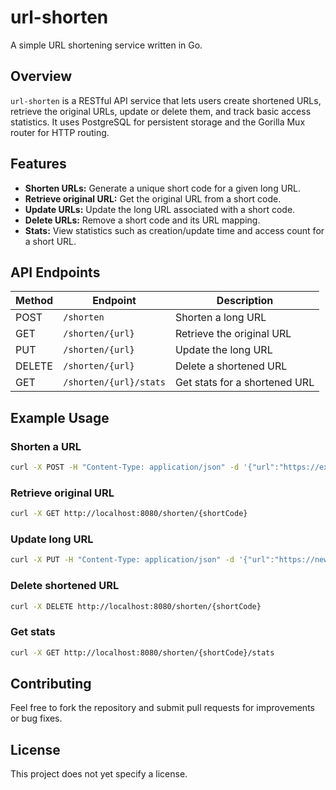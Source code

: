 # url-shorten

A simple URL shortening service written in Go.

## Overview

`url-shorten` is a RESTful API service that lets users create shortened URLs, retrieve the original URLs, update or delete them, and track basic access statistics. It uses PostgreSQL for persistent storage and the Gorilla Mux router for HTTP routing.

## Features

- **Shorten URLs:** Generate a unique short code for a given long URL.
- **Retrieve original URL:** Get the original URL from a short code.
- **Update URLs:** Update the long URL associated with a short code.
- **Delete URLs:** Remove a short code and its URL mapping.
- **Stats:** View statistics such as creation/update time and access count for a short URL.

## API Endpoints

| Method | Endpoint                  | Description                       |
|--------|---------------------------|-----------------------------------|
| POST   | `/shorten`                | Shorten a long URL                |
| GET    | `/shorten/{url}`          | Retrieve the original URL         |
| PUT    | `/shorten/{url}`          | Update the long URL               |
| DELETE | `/shorten/{url}`          | Delete a shortened URL            |
| GET    | `/shorten/{url}/stats`    | Get stats for a shortened URL     |

## Example Usage

### Shorten a URL

```bash
curl -X POST -H "Content-Type: application/json" -d '{"url":"https://example.com"}' http://localhost:8080/shorten
```

### Retrieve original URL

```bash
curl -X GET http://localhost:8080/shorten/{shortCode}
```

### Update long URL

```bash
curl -X PUT -H "Content-Type: application/json" -d '{"url":"https://new-url.com"}' http://localhost:8080/shorten/{shortCode}
```

### Delete shortened URL

```bash
curl -X DELETE http://localhost:8080/shorten/{shortCode}
```

### Get stats

```bash
curl -X GET http://localhost:8080/shorten/{shortCode}/stats
```

## Contributing

Feel free to fork the repository and submit pull requests for improvements or bug fixes.

## License

This project does not yet specify a license.
